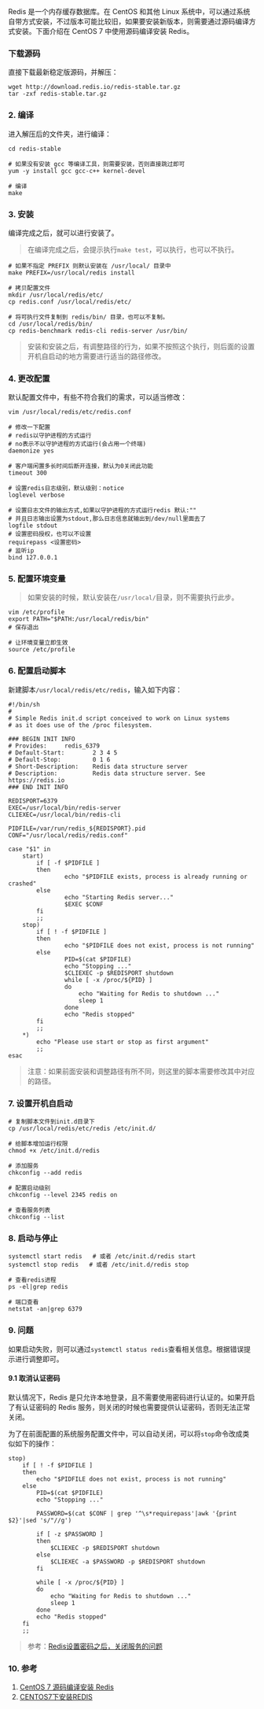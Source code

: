 Redis 是一个内存缓存数据库。在 CentOS 和其他 Linux 系统中，可以通过系统自带方式安装，不过版本可能比较旧，如果要安装新版本，则需要通过源码编译方式安装。下面介绍在 CentOS 7 中使用源码编译安装 Redis。

### 下载源码

直接下载最新稳定版源码，并解压：

```shell
wget http://download.redis.io/redis-stable.tar.gz
tar -zxf redis-stable.tar.gz
```

### 2. 编译

进入解压后的文件夹，进行编译：

```shell
cd redis-stable

# 如果没有安装 gcc 等编译工具，则需要安装，否则直接跳过即可
yum -y install gcc gcc-c++ kernel-devel

# 编译
make
```

### 3. 安装

编译完成之后，就可以进行安装了。

> 在编译完成之后，会提示执行`make test`，可以执行，也可以不执行。

```shell
# 如果不指定 PREFIX 则默认安装在 /usr/local/ 目录中
make PREFIX=/usr/local/redis install

# 拷贝配置文件
mkdir /usr/local/redis/etc/
cp redis.conf /usr/local/redis/etc/

# 将可执行文件复制到 redis/bin/ 目录，也可以不复制。
cd /usr/local/redis/bin/
cp redis-benchmark redis-cli redis-server /usr/bin/
```

> 安装和安装之后，有调整路径的行为，如果不按照这个执行，则后面的设置开机自启动的地方需要进行适当的路径修改。

### 4. 更改配置

默认配置文件中，有些不符合我们的需求，可以适当修改：

```shell
vim /usr/local/redis/etc/redis.conf

# 修改一下配置
# redis以守护进程的方式运行
# no表示不以守护进程的方式运行(会占用一个终端)  
daemonize yes

# 客户端闲置多长时间后断开连接，默认为0关闭此功能                                      
timeout 300

# 设置redis日志级别，默认级别：notice                    
loglevel verbose

# 设置日志文件的输出方式,如果以守护进程的方式运行redis 默认:"" 
# 并且日志输出设置为stdout,那么日志信息就输出到/dev/null里面去了 
logfile stdout
# 设置密码授权，也可以不设置
requirepass <设置密码>
# 监听ip
bind 127.0.0.1 
```

### 5. 配置环境变量

> 如果安装的时候，默认安装在`/usr/local/`目录，则不需要执行此步。

```shell
vim /etc/profile
export PATH="$PATH:/usr/local/redis/bin"
# 保存退出

# 让环境变量立即生效
source /etc/profile
```

### 6. 配置启动脚本

新建脚本`/usr/local/redis/etc/redis`，输入如下内容：

```shell
#!/bin/sh
#
# Simple Redis init.d script conceived to work on Linux systems
# as it does use of the /proc filesystem.

### BEGIN INIT INFO
# Provides:     redis_6379
# Default-Start:        2 3 4 5
# Default-Stop:         0 1 6
# Short-Description:    Redis data structure server
# Description:          Redis data structure server. See https://redis.io
### END INIT INFO

REDISPORT=6379
EXEC=/usr/local/bin/redis-server
CLIEXEC=/usr/local/bin/redis-cli

PIDFILE=/var/run/redis_${REDISPORT}.pid
CONF="/usr/local/redis/redis.conf"

case "$1" in
    start)
        if [ -f $PIDFILE ]
        then
                echo "$PIDFILE exists, process is already running or crashed"
        else
                echo "Starting Redis server..."
                $EXEC $CONF
        fi
        ;;
    stop)
        if [ ! -f $PIDFILE ]
        then
                echo "$PIDFILE does not exist, process is not running"
        else
                PID=$(cat $PIDFILE)
                echo "Stopping ..."
                $CLIEXEC -p $REDISPORT shutdown
                while [ -x /proc/${PID} ]
                do
                    echo "Waiting for Redis to shutdown ..."
                    sleep 1
                done
                echo "Redis stopped"
        fi
        ;;
    *)
        echo "Please use start or stop as first argument"
        ;;
esac
```

> 注意：如果前面安装和调整路径有所不同，则这里的脚本需要修改其中对应的路径。

### 7. 设置开机自启动

```shell
# 复制脚本文件到init.d目录下
cp /usr/local/redis/etc/redis /etc/init.d/

# 给脚本增加运行权限
chmod +x /etc/init.d/redis

# 添加服务
chkconfig --add redis

# 配置启动级别
chkconfig --level 2345 redis on

# 查看服务列表
chkconfig --list
```

### 8. 启动与停止

```shell
systemctl start redis   # 或者 /etc/init.d/redis start  
systemctl stop redis   # 或者 /etc/init.d/redis stop

# 查看redis进程
ps -el|grep redis

# 端口查看
netstat -an|grep 6379
```

### 9. 问题

如果启动失败，则可以通过`systemctl status redis`查看相关信息。根据错误提示进行调整即可。

#### 9.1 取消认证密码

默认情况下，Redis 是只允许本地登录，且不需要使用密码进行认证的。如果开启了有认证密码的 Redis 服务，则关闭的时候也需要提供认证密码，否则无法正常关闭。

为了在前面配置的系统服务配置文件中，可以自动关闭，可以将`stop`命令改成类似如下的操作：

```shell
stop)
    if [ ! -f $PIDFILE ]
    then
        echo "$PIDFILE does not exist, process is not running"
    else
        PID=$(cat $PIDFILE)
        echo "Stopping ..."
        
        PASSWORD=$(cat $CONF | grep '^\s*requirepass'|awk '{print $2}'|sed 's/"//g')
        
        if [ -z $PASSWORD ]
        then 
            $CLIEXEC -p $REDISPORT shutdown
        else
            $CLIEXEC -a $PASSWORD -p $REDISPORT shutdown
        fi

        while [ -x /proc/${PID} ]
        do
            echo "Waiting for Redis to shutdown ..."
            sleep 1
        done
        echo "Redis stopped"
    fi
    ;;
```

> 参考：[Redis设置密码之后，关闭服务的问题](https://blog.csdn.net/u010309394/article/details/81807597)

### 10. 参考

1. [CentOS 7 源码编译安装 Redis](https://www.cnblogs.com/stulzq/p/9288401.html)
2. [CENTOS7下安装REDIS](https://www.cnblogs.com/zuidongfeng/p/8032505.html)


